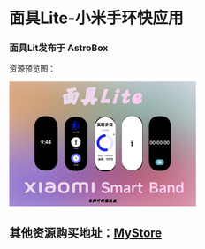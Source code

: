 # 面具Lite-小米手环快应用

### 面具Lit发布于 AstroBox

资源预览图：

<img src="https://raw.githubusercontent.com/jinmohan/masklite-matrixfive-velaapp/refs/heads/main/preview1.png" alt="preview0" style="zoom: 33%;" />



## 其他资源购买地址：[MyStore](https://store.matrixfive.online/)

